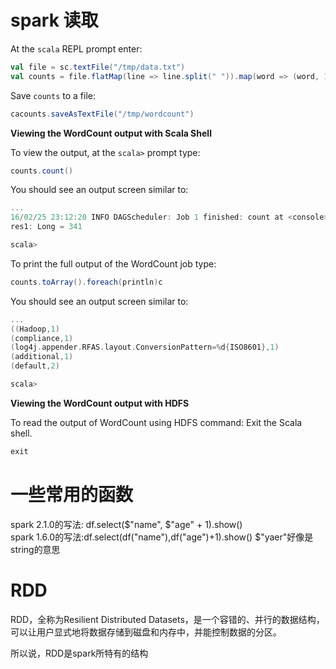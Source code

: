 # spark 读取

At the `scala` REPL prompt enter:

```scala
val file = sc.textFile("/tmp/data.txt")
val counts = file.flatMap(line => line.split(" ")).map(word => (word, 1)).reduceByKey(_ + _)
```

Save `counts` to a file:

```scala
cacounts.saveAsTextFile("/tmp/wordcount")
```

**Viewing the WordCount output with Scala Shell**

To view the output, at the `scala>` prompt type:

```scala
counts.count()
```

You should see an output screen similar to:

```scala
...
16/02/25 23:12:20 INFO DAGScheduler: Job 1 finished: count at <console>:32, took 0.541229 s
res1: Long = 341

scala>
```

To print the full output of the WordCount job type:

```scala
counts.toArray().foreach(println)c
```

You should see an output screen similar to:

```scala
...
((Hadoop,1)
(compliance,1)
(log4j.appender.RFAS.layout.ConversionPattern=%d{ISO8601},1)
(additional,1)
(default,2)

scala>
```

**Viewing the WordCount output with HDFS**

To read the output of WordCount using HDFS command:
Exit the Scala shell.

```scala
exit
```
# 一些常用的函数
spark 2.1.0的写法: df.select($"name", $"age" + 1).show()  
spark 1.6.0的写法:df.select(df("name"),df("age")+1).show() 
$"yaer"好像是string的意思

# RDD

RDD，全称为Resilient Distributed Datasets，是一个容错的、并行的数据结构，可以让用户显式地将数据存储到磁盘和内存中，并能控制数据的分区。

所以说，RDD是spark所特有的结构